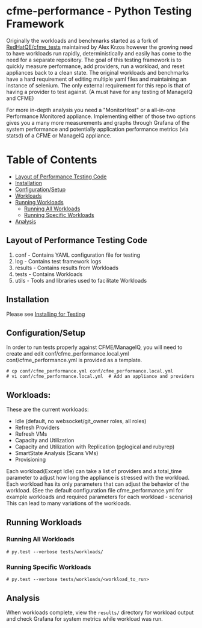# cfme-performance - Python Testing Framework

Originally the workloads and benchmarks started as a fork of [RedHatQE/cfme_tests](https://github.com/RedHatQE/cfme_tests) maintained by Alex Krzos however the growing need to have workloads run rapidly, deterministically and easily has come to the need for a separate repository.  The goal of this testing framework is to quickly measure performance, add providers, run a workload, and reset appliances back to a clean state.  The original workloads and benchmarks have a hard requirement of editing multiple yaml files and maintaining an instance of selenium.  The only external requirement for this repo is that of having a provider to test against. (A must have for any testing of ManageIQ and CFME)

For more in-depth analysis you need a "MonitorHost" or a all-in-one Performance Monitored appliance.  Implementing either of those two options gives you a many more measurements and graphs through Grafana of the system performance and potentially application performance metrics (via statsd) of a CFME or ManageIQ appliance.

**Table of Contents**
========
- [Layout of Performance Testing Code](#layout-of-performance-testing-code)
- [Installation](#installation)
- [Configuration/Setup](#configuration/setup)
- [Workloads](#workloads)
- [Running Workloads](#running-workloads)
  - [Running All Workloads](#running-all-workloads)
  - [Running Specific Workloads](#running-specific-workloads)
- [Analysis](#analysis)

## Layout of Performance Testing Code

1. conf - Contains YAML configuration file for testing
2. log - Contains test framework logs
3. results - Contains results from Workloads
4. tests - Contains Workloads
5. utils - Tools and libraries used to facilitate Workloads

## Installation
Please see [Installing for Testing](../README.md#installing-for-testing)

## Configuration/Setup
In order to run tests properly against CFME/ManageIQ, you will need to create and edit conf/cfme_performance.local.yml conf/cfme_performance.yml is provided as a template.
```shell
# cp conf/cfme_performance.yml conf/cfme_performance.local.yml
# vi conf/cfme_performance.local.yml  # Add an appliance and providers
```

## Workloads:

These are the current workloads:

* Idle (default, no websocket/git_owner roles, all roles)
* Refresh Providers
* Refresh VMs
* Capacity and Utilization
* Capacity and Utilization with Replication (pglogical and rubyrep)
* SmartState Analysis (Scans VMs)
* Provisioning

Each workload(Except Idle) can take a list of providers and a total_time parameter to adjust how long the appliance is stressed with the workload. Each workload has its only parameters that can adjust the behavior of the workload. (See the default configuration file cfme_performance.yml for example workloads and required parameters for each workload - scenario)  This can lead to many variations of the workloads.

## Running Workloads
### Running All Workloads
```shell
# py.test --verbose tests/workloads/
```

### Running Specific Workloads
```shell
# py.test --verbose tests/workloads/<workload_to_run>
```

## Analysis
When workloads complete, view the `results/` directory for workload output and check Grafana for system metrics while workload was run.
